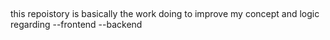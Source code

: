 ##
this repoistory is basically the work doing to improve my concept and logic regarding 
--frontend
--backend 
